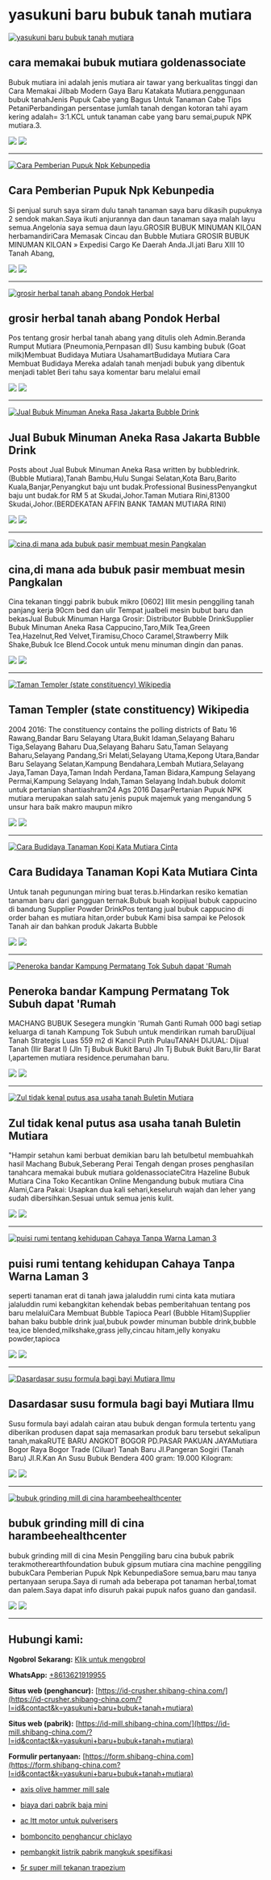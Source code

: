 # yasukuni baru bubuk tanah mutiara

<a href="https://swt.shibang-china.com/?l=id&img&k=yasukuni+baru+bubuk+tanah+mutiara" target="_blank">![yasukuni baru bubuk tanah mutiara](http://static.shibang-china.com/all-800x300/680.jpg)</a>

## cara memakai bubuk mutiara goldenassociate
Bubuk mutiara ini adalah jenis mutiara air tawar yang berkualitas tinggi dan Cara Memakai Jilbab Modern Gaya Baru Katakata Mutiara.penggunaan bubuk tanahJenis Pupuk Cabe yang Bagus Untuk Tanaman Cabe Tips PetaniPerbandingan persentase jumlah tanah dengan kotoran tahi ayam kering adalah= 3:1.KCL untuk tanaman cabe yang baru semai,pupuk NPK mutiara.3.


<a href="https://whatsapp.shibangsoft.com/WhatsApp.php" target="_blank" title="WhatsApp">![](http://static.shibang-china.com/icon/whatsapp.png)</a> <a href="https://swt.shibang-china.com/?l=id&icon&k=yasukuni+baru+bubuk+tanah+mutiara" target="_blank">![](http://static.shibang-china.com/icon/chat-id.png)</a>

---

<a href="https://swt.shibang-china.com/?l=id&img&k=yasukuni+baru+bubuk+tanah+mutiara" target="_blank">![Cara Pemberian Pupuk Npk Kebunpedia](http://static.shibang-china.com/all-800x300/43.jpg)</a>

## Cara Pemberian Pupuk Npk Kebunpedia
Si penjual suruh saya siram dulu tanah tanaman saya baru dikasih pupuknya 2 sendok makan.Saya ikuti anjurannya dan daun tanaman saya malah layu semua.Angelonia saya semua daun layu.GROSIR BUBUK MINUMAN KILOAN herbamandiriCara Memasak Cincau dan Bubble Mutiara GROSIR BUBUK MINUMAN KILOAN » Expedisi Cargo Ke Daerah Anda.Jl.jati Baru XIII 10 Tanah Abang,


<a href="https://whatsapp.shibangsoft.com/WhatsApp.php" target="_blank" title="WhatsApp">![](http://static.shibang-china.com/icon/whatsapp.png)</a> <a href="https://swt.shibang-china.com/?l=id&icon&k=yasukuni+baru+bubuk+tanah+mutiara" target="_blank">![](http://static.shibang-china.com/icon/chat-id.png)</a>

---

<a href="https://swt.shibang-china.com/?l=id&img&k=yasukuni+baru+bubuk+tanah+mutiara" target="_blank">![grosir herbal tanah abang Pondok Herbal](http://static.shibang-china.com/all-800x300/655.jpg)</a>

## grosir herbal tanah abang Pondok Herbal
Pos tentang grosir herbal tanah abang yang ditulis oleh Admin.Beranda Rumput Mutiara (Pneumonia,Pernpasan dll) Susu kambing bubuk (Goat milk)Membuat Budidaya Mutiara UsahamartBudidaya Mutiara Cara Membuat Budidaya Mereka adalah tanah menjadi bubuk yang dibentuk menjadi tablet Beri tahu saya komentar baru melalui email


<a href="https://whatsapp.shibangsoft.com/WhatsApp.php" target="_blank" title="WhatsApp">![](http://static.shibang-china.com/icon/whatsapp.png)</a> <a href="https://swt.shibang-china.com/?l=id&icon&k=yasukuni+baru+bubuk+tanah+mutiara" target="_blank">![](http://static.shibang-china.com/icon/chat-id.png)</a>

---

<a href="https://swt.shibang-china.com/?l=id&img&k=yasukuni+baru+bubuk+tanah+mutiara" target="_blank">![Jual Bubuk Minuman Aneka Rasa Jakarta Bubble Drink](http://static.shibang-china.com/all-800x300/603.jpg)</a>

## Jual Bubuk Minuman Aneka Rasa Jakarta Bubble Drink
Posts about Jual Bubuk Minuman Aneka Rasa written by bubbledrink.(Bubble Mutiara),Tanah Bambu,Hulu Sungai Selatan,Kota Baru,Barito Kuala,Banjar,Penyangkut baju unt budak.Professional BusinessPenyangkut baju unt budak.for RM 5 at Skudai,Johor.Taman Mutiara Rini,81300 Skudai,Johor.(BERDEKATAN AFFIN BANK TAMAN MUTIARA RINI)


<a href="https://whatsapp.shibangsoft.com/WhatsApp.php" target="_blank" title="WhatsApp">![](http://static.shibang-china.com/icon/whatsapp.png)</a> <a href="https://swt.shibang-china.com/?l=id&icon&k=yasukuni+baru+bubuk+tanah+mutiara" target="_blank">![](http://static.shibang-china.com/icon/chat-id.png)</a>

---

<a href="https://swt.shibang-china.com/?l=id&img&k=yasukuni+baru+bubuk+tanah+mutiara" target="_blank">![cina,di mana ada bubuk pasir membuat mesin Pangkalan](http://static.shibang-china.com/all-800x300/1357.jpg)</a>

## cina,di mana ada bubuk pasir membuat mesin Pangkalan
Cina tekanan tinggi pabrik bubuk mikro [0602] Illit mesin penggiling tanah panjang kerja 90cm bed dan ulir Tempat jualbeli mesin bubut baru dan bekasJual Bubuk Minuman Harga Grosir: Distributor Bubble DrinkSupplier Bubuk Minuman Aneka Rasa Cappucino,Taro,Milk Tea,Green Tea,Hazelnut,Red Velvet,Tiramisu,Choco Caramel,Strawberry Milk Shake,Bubuk Ice Blend.Cocok untuk menu minuman dingin dan panas.


<a href="https://whatsapp.shibangsoft.com/WhatsApp.php" target="_blank" title="WhatsApp">![](http://static.shibang-china.com/icon/whatsapp.png)</a> <a href="https://swt.shibang-china.com/?l=id&icon&k=yasukuni+baru+bubuk+tanah+mutiara" target="_blank">![](http://static.shibang-china.com/icon/chat-id.png)</a>

---

<a href="https://swt.shibang-china.com/?l=id&img&k=yasukuni+baru+bubuk+tanah+mutiara" target="_blank">![Taman Templer (state constituency) Wikipedia](http://static.shibang-china.com/all-800x300/126.jpg)</a>

## Taman Templer (state constituency) Wikipedia
2004 2016: The constituency contains the polling districts of Batu 16 Rawang,Bandar Baru Selayang Utara,Bukit Idaman,Selayang Baharu Tiga,Selayang Baharu Dua,Selayang Baharu Satu,Taman Selayang Baharu,Selayang Pandang,Sri Melati,Selayang Utama,Kepong Utara,Bandar Baru Selayang Selatan,Kampung Bendahara,Lembah Mutiara,Selayang Jaya,Taman Daya,Taman Indah Perdana,Taman Bidara,Kampung Selayang Permai,Kampung Selayang Indah,Taman Selayang Indah.bubuk dolomit untuk pertanian shantiashram24 Ags 2016 DasarPertanian Pupuk NPK mutiara merupakan salah satu jenis pupuk majemuk yang mengandung 5 unsur hara baik makro maupun mikro


<a href="https://whatsapp.shibangsoft.com/WhatsApp.php" target="_blank" title="WhatsApp">![](http://static.shibang-china.com/icon/whatsapp.png)</a> <a href="https://swt.shibang-china.com/?l=id&icon&k=yasukuni+baru+bubuk+tanah+mutiara" target="_blank">![](http://static.shibang-china.com/icon/chat-id.png)</a>

---

<a href="https://swt.shibang-china.com/?l=id&img&k=yasukuni+baru+bubuk+tanah+mutiara" target="_blank">![Cara Budidaya Tanaman Kopi Kata Mutiara Cinta](http://static.shibang-china.com/all-800x300/64.jpg)</a>

## Cara Budidaya Tanaman Kopi Kata Mutiara Cinta
Untuk tanah pegunungan miring buat teras.b.Hindarkan resiko kematian tanaman baru dari gangguan ternak.Bubuk buah kopijual bubuk cappucino di bandung Supplier Powder DrinkPos tentang jual bubuk cappucino di order bahan es mutiara hitan,order bubuk Kami bisa sampai ke Pelosok Tanah air dan bahkan produk Jakarta Bubble


<a href="https://whatsapp.shibangsoft.com/WhatsApp.php" target="_blank" title="WhatsApp">![](http://static.shibang-china.com/icon/whatsapp.png)</a> <a href="https://swt.shibang-china.com/?l=id&icon&k=yasukuni+baru+bubuk+tanah+mutiara" target="_blank">![](http://static.shibang-china.com/icon/chat-id.png)</a>

---

<a href="https://swt.shibang-china.com/?l=id&img&k=yasukuni+baru+bubuk+tanah+mutiara" target="_blank">![Peneroka bandar Kampung Permatang Tok Subuh dapat 'Rumah](http://static.shibang-china.com/all-800x300/1523.jpg)</a>

## Peneroka bandar Kampung Permatang Tok Subuh dapat 'Rumah
MACHANG BUBUK Sesegera mungkin 'Rumah Ganti Rumah 000 bagi setiap keluarga di tanah Kampung Tok Subuh untuk mendirikan rumah baruDijual Tanah Strategis Luas 559 m2 di Kancil Putih PulauTANAH DIJUAL: Dijual Tanah (Ilir Barat I) (Jln Tj Bubuk Bukit Baru) Jln Tj Bubuk Bukit Baru,Ilir Barat I,apartemen mutiara residence.perumahan baru.


<a href="https://whatsapp.shibangsoft.com/WhatsApp.php" target="_blank" title="WhatsApp">![](http://static.shibang-china.com/icon/whatsapp.png)</a> <a href="https://swt.shibang-china.com/?l=id&icon&k=yasukuni+baru+bubuk+tanah+mutiara" target="_blank">![](http://static.shibang-china.com/icon/chat-id.png)</a>

---

<a href="https://swt.shibang-china.com/?l=id&img&k=yasukuni+baru+bubuk+tanah+mutiara" target="_blank">![Zul tidak kenal putus asa usaha tanah Buletin Mutiara](http://static.shibang-china.com/all-800x300/547.jpg)</a>

## Zul tidak kenal putus asa usaha tanah Buletin Mutiara
"Hampir setahun kami berbuat demikian baru lah betulbetul membuahkah hasil Machang Bubuk,Seberang Perai Tengah dengan proses penghasilan tanahcara memakai bubuk mutiara goldenassociateCitra Hazeline Bubuk Mutiara Cina Toko Kecantikan Online Mengandung bubuk mutiara Cina Alami,Cara Pakai: Usapkan dua kali sehari,keseluruh wajah dan leher yang sudah dibersihkan.Sesuai untuk semua jenis kulit.


<a href="https://whatsapp.shibangsoft.com/WhatsApp.php" target="_blank" title="WhatsApp">![](http://static.shibang-china.com/icon/whatsapp.png)</a> <a href="https://swt.shibang-china.com/?l=id&icon&k=yasukuni+baru+bubuk+tanah+mutiara" target="_blank">![](http://static.shibang-china.com/icon/chat-id.png)</a>

---

<a href="https://swt.shibang-china.com/?l=id&img&k=yasukuni+baru+bubuk+tanah+mutiara" target="_blank">![puisi rumi tentang kehidupan Cahaya Tanpa Warna Laman 3](http://static.shibang-china.com/all-800x300/1026.jpg)</a>

## puisi rumi tentang kehidupan Cahaya Tanpa Warna Laman 3
seperti tanaman erat di tanah jawa jalaluddin rumi cinta kata mutiara jalaluddin rumi kebangkitan kehendak bebas pemberitahuan tentang pos baru melaluiCara Membuat Bubble Tapioca Pearl (Bubble Hitam)Supplier bahan baku bubble drink jual,bubuk powder minuman bubble drink,bubble tea,ice blended,milkshake,grass jelly,cincau hitam,jelly konyaku powder,tapioca


<a href="https://whatsapp.shibangsoft.com/WhatsApp.php" target="_blank" title="WhatsApp">![](http://static.shibang-china.com/icon/whatsapp.png)</a> <a href="https://swt.shibang-china.com/?l=id&icon&k=yasukuni+baru+bubuk+tanah+mutiara" target="_blank">![](http://static.shibang-china.com/icon/chat-id.png)</a>

---

<a href="https://swt.shibang-china.com/?l=id&img&k=yasukuni+baru+bubuk+tanah+mutiara" target="_blank">![Dasardasar susu formula bagi bayi Mutiara Ilmu](http://static.shibang-china.com/all-800x300/479.jpg)</a>

## Dasardasar susu formula bagi bayi Mutiara Ilmu
Susu formula bayi adalah cairan atau bubuk dengan formula tertentu yang diberikan produsen dapat saja memasarkan produk baru tersebut sekalipun tanah,makaRUTE BARU ANGKOT BOGOR PD.PASAR PAKUAN JAYAMutiara Bogor Raya Bogor Trade (Ciluar) Tanah Baru Jl.Pangeran Sogiri (Tanah Baru) Jl.R.Kan An Susu Bubuk Bendera 400 gram: 19.000 Kilogram:


<a href="https://whatsapp.shibangsoft.com/WhatsApp.php" target="_blank" title="WhatsApp">![](http://static.shibang-china.com/icon/whatsapp.png)</a> <a href="https://swt.shibang-china.com/?l=id&icon&k=yasukuni+baru+bubuk+tanah+mutiara" target="_blank">![](http://static.shibang-china.com/icon/chat-id.png)</a>

---

<a href="https://swt.shibang-china.com/?l=id&img&k=yasukuni+baru+bubuk+tanah+mutiara" target="_blank">![bubuk grinding mill di cina harambeehealthcenter](http://static.shibang-china.com/all-800x300/215.jpg)</a>

## bubuk grinding mill di cina harambeehealthcenter
bubuk grinding mill di cina Mesin Penggiling baru cina bubuk pabrik terakmotherearthfoundation bubuk gipsum mutiara cina machine penggiling bubukCara Pemberian Pupuk Npk KebunpediaSore semua,baru mau tanya pertanyaan serupa.Saya di rumah ada beberapa pot tanaman herbal,tomat dan palem.Saya dapat info disuruh pakai pupuk nafos guano dan gandasil.


<a href="https://whatsapp.shibangsoft.com/WhatsApp.php" target="_blank" title="WhatsApp">![](http://static.shibang-china.com/icon/whatsapp.png)</a> <a href="https://swt.shibang-china.com/?l=id&icon&k=yasukuni+baru+bubuk+tanah+mutiara" target="_blank">![](http://static.shibang-china.com/icon/chat-id.png)</a>

---
## Hubungi kami:

**Ngobrol Sekarang:** [Klik untuk mengobrol](https://swt.shibang-china.com?l=id&contact&k=yasukuni+baru+bubuk+tanah+mutiara)

**WhatsApp:**  [+8613621919955](https://whatsapp.shibangsoft.com/WhatsApp.php)

**Situs web (penghancur):** [https://id-crusher.shibang-china.com/](https://id-crusher.shibang-china.com/?l=id&contact&k=yasukuni+baru+bubuk+tanah+mutiara)

**Situs web (pabrik):** [https://id-mill.shibang-china.com/](https://id-mill.shibang-china.com/?l=id&contact&k=yasukuni+baru+bubuk+tanah+mutiara)

**Formulir pertanyaan:** [https://form.shibang-china.com](https://form.shibang-china.com?l=id&contact&k=yasukuni+baru+bubuk+tanah+mutiara)

* [axis olive hammer mill sale](../17/axis%20olive%20hammer%20mill%20sale.md)

* [biaya dari pabrik baja mini](../25/biaya%20dari%20pabrik%20baja%20mini.md)

* [ac ltt motor untuk pulverisers](../29/ac%20ltt%20motor%20untuk%20pulverisers.md)

* [bomboncito penghancur chiclayo](../26/bomboncito%20penghancur%20chiclayo.md)

* [pembangkit listrik pabrik mangkuk spesifikasi](../30/pembangkit%20listrik%20pabrik%20mangkuk%20spesifikasi.md)

* [5r super mill tekanan trapezium](../26/5r%20super%20mill%20tekanan%20trapezium.md)